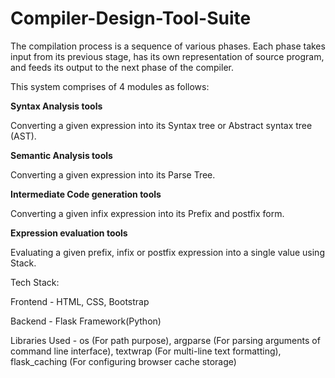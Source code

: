 # Compiler-Design-Tool-Suite

The compilation process is a sequence of various phases. Each phase takes input from its previous stage, has its own representation of source program, and feeds its output to the next phase of the compiler.

This system comprises of 4 modules as follows:

**Syntax Analysis tools**

  Converting a given expression into its Syntax tree or Abstract syntax tree (AST).

**Semantic Analysis tools**

  Converting a given expression into its Parse Tree.

**Intermediate Code generation tools**

  Converting a given infix expression into its Prefix and postfix form.

**Expression evaluation tools**

  Evaluating a given prefix, infix or postfix expression into a single value using Stack.

Tech Stack:

Frontend - HTML, CSS, Bootstrap

Backend - Flask Framework(Python)

Libraries Used -  os (For path purpose), argparse (For parsing arguments of command line interface), textwrap (For multi-line text formatting), flask_caching (For configuring browser cache storage)


